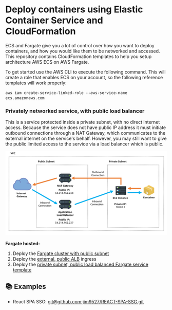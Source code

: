 # Deploy containers using Elastic Container Service and CloudFormation

ECS and Fargate give you a lot of control over how you want to deploy containers, and how you would like them to be networked and accessed. This repository contains CloudFormation templates to help you setup architecture AWS ECS on AWS Fargate.

To get started use the AWS CLI to execute the following command. This will create a role that enables ECS on your account, so the following reference templates will work properly:

```
aws iam create-service-linked-role --aws-service-name ecs.amazonaws.com
```

### Privately networked service, with public load balancer

This is a service protected inside a private subnet, with no direct internet access. Because the service does not have public IP address it must initiate outbound connections through a NAT Gateway, which communicates to the external internet on the service's behalf. However, you may still want to give the public limited access to the service via a load balancer which is public.

![private subnet public lb](images/private-subnet-public-lb.png)

__Fargate hosted:__

1. Deploy the [Fargate cluster with public subnet](cluster/ecs-cluster-fargate-vpc.yml)
2. Deploy the [external, public ALB](ingress/alb.yml) ingress
3. Deploy the [private subnet, public load balanced Fargate service template](service/service.yml)


## 📚 Examples
- React SPA SSG: [git@github.com:jim9527/REACT-SPA-SSG.git](https://github.com/jim9527/REACT-SPA-SSG)  
